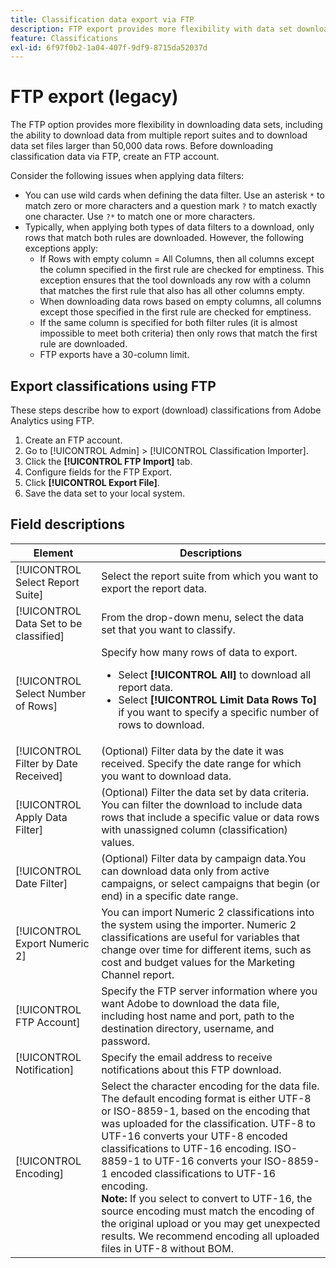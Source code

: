 ```yaml
---
title: Classification data export via FTP
description: FTP export provides more flexibility with data set downloads, including downloading data from multiple report suites and downloading data set files larger than 50,000 data rows
feature: Classifications
exl-id: 6f97f0b2-1a04-407f-9df9-8715da52037d
---
```

# FTP export (legacy)

The FTP option provides more flexibility in downloading data sets, including the ability to download data from multiple report suites and to download data set files larger than 50,000 data rows. Before downloading classification data via FTP, create an FTP account. 

Consider the following issues when applying data filters:

* You can use wild cards when defining the data filter. Use an asterisk `*` to match zero or more characters and a question mark `?` to match exactly one character. Use `?*` to match one or more characters.
* Typically, when applying both types of data filters to a download, only rows that match both rules are downloaded. However, the following exceptions apply:
   * If Rows with empty column = All Columns, then all columns except the column specified in the first rule are checked for emptiness. This exception ensures that the tool downloads any row with a column that matches the first rule that also has all other columns empty.
   * When downloading data rows based on empty columns, all columns except those specified in the first rule are checked for emptiness.
   * If the same column is specified for both filter rules (it is almost impossible to meet both criteria) then only rows that match the first rule are downloaded.
   * FTP exports have a 30-column limit.

## Export classifications using FTP

These steps describe how to export (download) classifications from Adobe Analytics using FTP.

1. Create an FTP account.
1. Go to [!UICONTROL Admin] > [!UICONTROL Classification Importer].
1. Click the **[!UICONTROL FTP Import]** tab.
1. Configure fields for the FTP Export.
1. Click **[!UICONTROL Export File]**.
1. Save the data set to your local system.

## Field descriptions

| Element | Descriptions |
| --- | --- |
| [!UICONTROL Select Report Suite] | Select the report suite from which you want to export the report data. |
| [!UICONTROL Data Set to be classified] | From the drop-down menu, select the data set that you want to classify. |
| [!UICONTROL Select Number of Rows] | Specify how many rows of data to export.<ul><li>Select **[!UICONTROL All]** to download all report data.</li><li>Select **[!UICONTROL Limit Data Rows To]** if you want to specify a specific number of rows to download.</li></ul> | 
| [!UICONTROL Filter by Date Received] | (Optional) Filter data by the date it was received. Specify the date range for which you want to download data. |
| [!UICONTROL Apply Data Filter] | (Optional) Filter the data set by data criteria. You can filter the download to include data rows that include a specific value or data rows with unassigned column (classification) values. |
| [!UICONTROL Date Filter] | (Optional) Filter data by campaign data.You can download data only from active campaigns, or select campaigns that begin (or end) in a specific date range. |
| [!UICONTROL Export Numeric 2] | You can import Numeric 2 classifications into the system using the importer. Numeric 2 classifications are useful for variables that change over time for different items, such as cost and budget values for the Marketing Channel report. |
| [!UICONTROL FTP Account] | Specify the FTP server information where you want Adobe to download the data file, including host name and port, path to the destination directory, username, and password. |
| [!UICONTROL Notification] | Specify the email address to receive notifications about this FTP download. |
| [!UICONTROL Encoding] | Select the character encoding for the data file. The default encoding format is either UTF-8 or ISO-8859-1, based on the encoding that was uploaded for the classification. UTF-8 to UTF-16 converts your UTF-8 encoded classifications to UTF-16 encoding. ISO-8859-1 to UTF-16 converts your ISO-8859-1 encoded classifications to UTF-16 encoding.<br>**Note:** If you select to convert to UTF-16, the source encoding must match the encoding of the original upload or you may get unexpected results. We recommend encoding all uploaded files in UTF-8 without BOM. |
